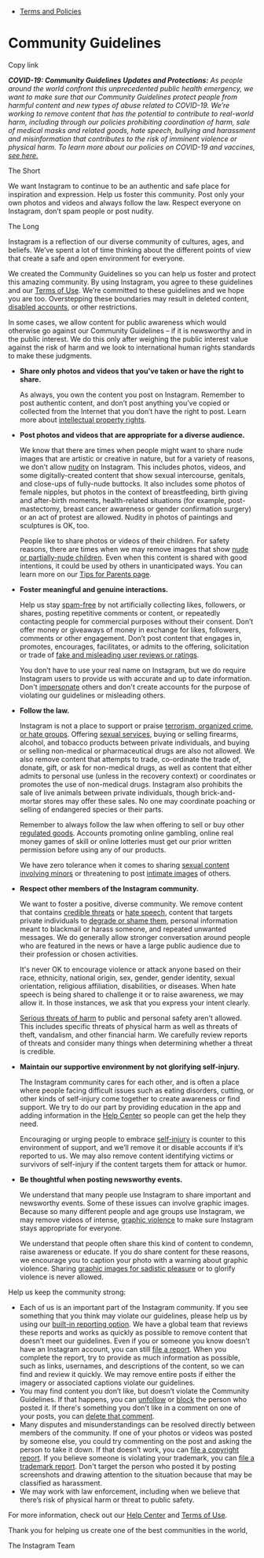 *   [Terms and Policies](https://help.instagram.com/1417489251945243/?helpref=breadcrumb)

Community Guidelines
====================

Copy link

_**COVID-19: Community Guidelines Updates and Protections:** As people around the world confront this unprecedented public health emergency, we want to make sure that our Community Guidelines protect people from harmful content and new types of abuse related to COVID-19. We’re working to remove content that has the potential to contribute to real-world harm, including through our policies prohibiting coordination of harm, sale of medical masks and related goods, hate speech, bullying and harassment and misinformation that contributes to the risk of imminent violence or physical harm. To learn more about our policies on COVID-19 and vaccines, [see here.](https://help.instagram.com/697825587576762?helpref=faq_content)_

The Short

We want Instagram to continue to be an authentic and safe place for inspiration and expression. Help us foster this community. Post only your own photos and videos and always follow the law. Respect everyone on Instagram, don’t spam people or post nudity.

The Long

Instagram is a reflection of our diverse community of cultures, ages, and beliefs. We’ve spent a lot of time thinking about the different points of view that create a safe and open environment for everyone.

We created the Community Guidelines so you can help us foster and protect this amazing community. By using Instagram, you agree to these guidelines and our [Terms of Use](https://www.instagram.com/legal/terms). We’re committed to these guidelines and we hope you are too. Overstepping these boundaries may result in deleted content, [disabled accounts](https://help.instagram.com/366993040048856?helpref=faq_content), or other restrictions.

In some cases, we allow content for public awareness which would otherwise go against our Community Guidelines – if it is newsworthy and in the public interest. We do this only after weighing the public interest value against the risk of harm and we look to international human rights standards to make these judgments.

*   **Share only photos and videos that you’ve taken or have the right to share.**
    
    As always, you own the content you post on Instagram. Remember to post authentic content, and don’t post anything you’ve copied or collected from the Internet that you don’t have the right to post. Learn more about [intellectual property rights](https://help.instagram.com/126382350847838?helpref=faq_content).
    
*   **Post photos and videos that are appropriate for a diverse audience.**
    
    We know that there are times when people might want to share nude images that are artistic or creative in nature, but for a variety of reasons, we don’t allow [nudity](https://l.instagram.com/?u=https%3A%2F%2Fwww.facebook.com%2Fcommunitystandards%2Fadult_nudity_sexual_activity&e=AT3VB6i0JlZhGAR3YQSu25_C49oQd3IMzG4oUYBZsMdKzdRm10bz0_PCb-mEWdb81m1UbhkTirM7y8bXyGr0-cNDJbgDEqIawVy63Jy4C7LzYtFrnoLbOmgKCtCwrIBP8bNt0wp-r_B2RM1aOgz_o21Gvop0X7U_5pR6UQ) on Instagram. This includes photos, videos, and some digitally-created content that show sexual intercourse, genitals, and close-ups of fully-nude buttocks. It also includes some photos of female nipples, but photos in the context of breastfeeding, birth giving and after-birth moments, health-related situations (for example, post-mastectomy, breast cancer awareness or gender confirmation surgery) or an act of protest are allowed. Nudity in photos of paintings and sculptures is OK, too.
    
    People like to share photos or videos of their children. For safety reasons, there are times when we may remove images that show [nude or partially-nude children](https://l.instagram.com/?u=https%3A%2F%2Fwww.facebook.com%2Fcommunitystandards%2Fchild_nudity_sexual_exploitation&e=AT3VB6i0JlZhGAR3YQSu25_C49oQd3IMzG4oUYBZsMdKzdRm10bz0_PCb-mEWdb81m1UbhkTirM7y8bXyGr0-cNDJbgDEqIawVy63Jy4C7LzYtFrnoLbOmgKCtCwrIBP8bNt0wp-r_B2RM1aOgz_o21Gvop0X7U_5pR6UQ). Even when this content is shared with good intentions, it could be used by others in unanticipated ways. You can learn more on our [Tips for Parents page](https://help.instagram.com/154475974694511/?helpref=faq_content).
    
*   **Foster meaningful and genuine interactions.**
    
    Help us stay [spam-free](https://l.instagram.com/?u=https%3A%2F%2Fwww.facebook.com%2Fcommunitystandards%2Fspam&e=AT3VB6i0JlZhGAR3YQSu25_C49oQd3IMzG4oUYBZsMdKzdRm10bz0_PCb-mEWdb81m1UbhkTirM7y8bXyGr0-cNDJbgDEqIawVy63Jy4C7LzYtFrnoLbOmgKCtCwrIBP8bNt0wp-r_B2RM1aOgz_o21Gvop0X7U_5pR6UQ) by not artificially collecting likes, followers, or shares, posting repetitive comments or content, or repeatedly contacting people for commercial purposes without their consent. Don’t offer money or giveaways of money in exchange for likes, followers, comments or other engagement. Don’t post content that engages in, promotes, encourages, facilitates, or admits to the offering, solicitation or trade of [fake and misleading user reviews or ratings](https://l.instagram.com/?u=https%3A%2F%2Fwww.facebook.com%2Fcommunitystandards%2Ffraud_deception&e=AT3VB6i0JlZhGAR3YQSu25_C49oQd3IMzG4oUYBZsMdKzdRm10bz0_PCb-mEWdb81m1UbhkTirM7y8bXyGr0-cNDJbgDEqIawVy63Jy4C7LzYtFrnoLbOmgKCtCwrIBP8bNt0wp-r_B2RM1aOgz_o21Gvop0X7U_5pR6UQ).
    
    You don’t have to use your real name on Instagram, but we do require Instagram users to provide us with accurate and up to date information. Don't [impersonate](https://l.instagram.com/?u=https%3A%2F%2Fwww.facebook.com%2Fcommunitystandards%2Fmisrepresentation&e=AT3VB6i0JlZhGAR3YQSu25_C49oQd3IMzG4oUYBZsMdKzdRm10bz0_PCb-mEWdb81m1UbhkTirM7y8bXyGr0-cNDJbgDEqIawVy63Jy4C7LzYtFrnoLbOmgKCtCwrIBP8bNt0wp-r_B2RM1aOgz_o21Gvop0X7U_5pR6UQ) others and don't create accounts for the purpose of violating our guidelines or misleading others.
    
*   **Follow the law.**
    
    Instagram is not a place to support or praise [terrorism, organized crime, or hate groups](https://l.instagram.com/?u=https%3A%2F%2Fwww.facebook.com%2Fcommunitystandards%2Fdangerous_individuals_organizations&e=AT3VB6i0JlZhGAR3YQSu25_C49oQd3IMzG4oUYBZsMdKzdRm10bz0_PCb-mEWdb81m1UbhkTirM7y8bXyGr0-cNDJbgDEqIawVy63Jy4C7LzYtFrnoLbOmgKCtCwrIBP8bNt0wp-r_B2RM1aOgz_o21Gvop0X7U_5pR6UQ). Offering [sexual services](https://l.instagram.com/?u=https%3A%2F%2Fwww.facebook.com%2Fcommunitystandards%2Fsexual_solicitation&e=AT3VB6i0JlZhGAR3YQSu25_C49oQd3IMzG4oUYBZsMdKzdRm10bz0_PCb-mEWdb81m1UbhkTirM7y8bXyGr0-cNDJbgDEqIawVy63Jy4C7LzYtFrnoLbOmgKCtCwrIBP8bNt0wp-r_B2RM1aOgz_o21Gvop0X7U_5pR6UQ), buying or selling firearms, alcohol, and tobacco products between private individuals, and buying or selling non-medical or pharmaceutical drugs are also not allowed. We also remove content that attempts to trade, co-ordinate the trade of, donate, gift, or ask for non-medical drugs, as well as content that either admits to personal use (unless in the recovery context) or coordinates or promotes the use of non-medical drugs. Instagram also prohibits the sale of live animals between private individuals, though brick-and-mortar stores may offer these sales. No one may coordinate poaching or selling of endangered species or their parts.
    
    Remember to always follow the law when offering to sell or buy other [regulated goods](https://l.instagram.com/?u=https%3A%2F%2Fwww.facebook.com%2Fcommunitystandards%2Fregulated_goods&e=AT3VB6i0JlZhGAR3YQSu25_C49oQd3IMzG4oUYBZsMdKzdRm10bz0_PCb-mEWdb81m1UbhkTirM7y8bXyGr0-cNDJbgDEqIawVy63Jy4C7LzYtFrnoLbOmgKCtCwrIBP8bNt0wp-r_B2RM1aOgz_o21Gvop0X7U_5pR6UQ). Accounts promoting online gambling, online real money games of skill or online lotteries must get our prior written permission before using any of our products.
    
    We have zero tolerance when it comes to sharing [sexual content involving minors](https://l.instagram.com/?u=https%3A%2F%2Fwww.facebook.com%2Fcommunitystandards%2Fchild_nudity_sexual_exploitation&e=AT3VB6i0JlZhGAR3YQSu25_C49oQd3IMzG4oUYBZsMdKzdRm10bz0_PCb-mEWdb81m1UbhkTirM7y8bXyGr0-cNDJbgDEqIawVy63Jy4C7LzYtFrnoLbOmgKCtCwrIBP8bNt0wp-r_B2RM1aOgz_o21Gvop0X7U_5pR6UQ) or threatening to post [intimate images](https://l.instagram.com/?u=https%3A%2F%2Fwww.facebook.com%2Fcommunitystandards%2Fsexual_exploitation_adults&e=AT3VB6i0JlZhGAR3YQSu25_C49oQd3IMzG4oUYBZsMdKzdRm10bz0_PCb-mEWdb81m1UbhkTirM7y8bXyGr0-cNDJbgDEqIawVy63Jy4C7LzYtFrnoLbOmgKCtCwrIBP8bNt0wp-r_B2RM1aOgz_o21Gvop0X7U_5pR6UQ) of others.
    
*   **Respect other members of the Instagram community.**
    
    We want to foster a positive, diverse community. We remove content that contains [credible threats](https://l.instagram.com/?u=https%3A%2F%2Fwww.facebook.com%2Fcommunitystandards%2Fcredible_violence&e=AT3VB6i0JlZhGAR3YQSu25_C49oQd3IMzG4oUYBZsMdKzdRm10bz0_PCb-mEWdb81m1UbhkTirM7y8bXyGr0-cNDJbgDEqIawVy63Jy4C7LzYtFrnoLbOmgKCtCwrIBP8bNt0wp-r_B2RM1aOgz_o21Gvop0X7U_5pR6UQ) or [hate speech](https://l.instagram.com/?u=https%3A%2F%2Fwww.facebook.com%2Fcommunitystandards%2Fhate_speech&e=AT3VB6i0JlZhGAR3YQSu25_C49oQd3IMzG4oUYBZsMdKzdRm10bz0_PCb-mEWdb81m1UbhkTirM7y8bXyGr0-cNDJbgDEqIawVy63Jy4C7LzYtFrnoLbOmgKCtCwrIBP8bNt0wp-r_B2RM1aOgz_o21Gvop0X7U_5pR6UQ), content that targets private individuals to [degrade or shame them](https://l.instagram.com/?u=https%3A%2F%2Fwww.facebook.com%2Fcommunitystandards%2Fbullying&e=AT3VB6i0JlZhGAR3YQSu25_C49oQd3IMzG4oUYBZsMdKzdRm10bz0_PCb-mEWdb81m1UbhkTirM7y8bXyGr0-cNDJbgDEqIawVy63Jy4C7LzYtFrnoLbOmgKCtCwrIBP8bNt0wp-r_B2RM1aOgz_o21Gvop0X7U_5pR6UQ), personal information meant to blackmail or harass someone, and repeated unwanted messages. We do generally allow stronger conversation around people who are featured in the news or have a large public audience due to their profession or chosen activities.
    
    It's never OK to encourage violence or attack anyone based on their race, ethnicity, national origin, sex, gender, gender identity, sexual orientation, religious affiliation, disabilities, or diseases. When hate speech is being shared to challenge it or to raise awareness, we may allow it. In those instances, we ask that you express your intent clearly.
    
    [Serious threats of harm](https://l.instagram.com/?u=https%3A%2F%2Fwww.facebook.com%2Fcommunitystandards%2Fcredible_violence&e=AT3VB6i0JlZhGAR3YQSu25_C49oQd3IMzG4oUYBZsMdKzdRm10bz0_PCb-mEWdb81m1UbhkTirM7y8bXyGr0-cNDJbgDEqIawVy63Jy4C7LzYtFrnoLbOmgKCtCwrIBP8bNt0wp-r_B2RM1aOgz_o21Gvop0X7U_5pR6UQ) to public and personal safety aren't allowed. This includes specific threats of physical harm as well as threats of theft, vandalism, and other financial harm. We carefully review reports of threats and consider many things when determining whether a threat is credible.
    
*   **Maintain our supportive environment by not glorifying self-injury.**
    
    The Instagram community cares for each other, and is often a place where people facing difficult issues such as eating disorders, cutting, or other kinds of self-injury come together to create awareness or find support. We try to do our part by providing education in the app and adding information in the [Help Center](https://help.instagram.com/) so people can get the help they need.
    
    Encouraging or urging people to embrace [self-injury](https://l.instagram.com/?u=https%3A%2F%2Fwww.facebook.com%2Fcommunitystandards%2Fsuicide_self_injury_violence&e=AT3VB6i0JlZhGAR3YQSu25_C49oQd3IMzG4oUYBZsMdKzdRm10bz0_PCb-mEWdb81m1UbhkTirM7y8bXyGr0-cNDJbgDEqIawVy63Jy4C7LzYtFrnoLbOmgKCtCwrIBP8bNt0wp-r_B2RM1aOgz_o21Gvop0X7U_5pR6UQ) is counter to this environment of support, and we’ll remove it or disable accounts if it’s reported to us. We may also remove content identifying victims or survivors of self-injury if the content targets them for attack or humor.
    
*   **Be thoughtful when posting newsworthy events.**
    
    We understand that many people use Instagram to share important and newsworthy events. Some of these issues can involve graphic images. Because so many different people and age groups use Instagram, we may remove videos of intense, [graphic violence](https://l.instagram.com/?u=https%3A%2F%2Fwww.facebook.com%2Fcommunitystandards%2Fgraphic_violence&e=AT3VB6i0JlZhGAR3YQSu25_C49oQd3IMzG4oUYBZsMdKzdRm10bz0_PCb-mEWdb81m1UbhkTirM7y8bXyGr0-cNDJbgDEqIawVy63Jy4C7LzYtFrnoLbOmgKCtCwrIBP8bNt0wp-r_B2RM1aOgz_o21Gvop0X7U_5pR6UQ) to make sure Instagram stays appropriate for everyone.
    
    We understand that people often share this kind of content to condemn, raise awareness or educate. If you do share content for these reasons, we encourage you to caption your photo with a warning about graphic violence. Sharing [graphic images for sadistic pleasure](https://l.instagram.com/?u=https%3A%2F%2Fwww.facebook.com%2Fcommunitystandards%2Fcruel_insensitive&e=AT3VB6i0JlZhGAR3YQSu25_C49oQd3IMzG4oUYBZsMdKzdRm10bz0_PCb-mEWdb81m1UbhkTirM7y8bXyGr0-cNDJbgDEqIawVy63Jy4C7LzYtFrnoLbOmgKCtCwrIBP8bNt0wp-r_B2RM1aOgz_o21Gvop0X7U_5pR6UQ) or to glorify violence is never allowed.
    

Help us keep the community strong:

*   Each of us is an important part of the Instagram community. If you see something that you think may violate our guidelines, please help us by using our [built-in reporting option](https://help.instagram.com/165828726894770?helpref=faq_content). We have a global team that reviews these reports and works as quickly as possible to remove content that doesn’t meet our guidelines. Even if you or someone you know doesn’t have an Instagram account, you can still [file a report](https://help.instagram.com/contact/383679321740945). When you complete the report, try to provide as much information as possible, such as links, usernames, and descriptions of the content, so we can find and review it quickly. We may remove entire posts if either the imagery or associated captions violate our guidelines.
*   You may find content you don’t like, but doesn’t violate the Community Guidelines. If that happens, you can [unfollow](https://help.instagram.com/286340048138725?helpref=faq_content) or [block](https://help.instagram.com/426700567389543/?helpref=faq_content) the person who posted it. If there's something you don't like in a comment on one of your posts, you can [delete that comment](https://help.instagram.com/289098941190483?helpref=faq_content).
*   Many disputes and misunderstandings can be resolved directly between members of the community. If one of your photos or videos was posted by someone else, you could try commenting on the post and asking the person to take it down. If that doesn’t work, you can [file a copyright report](https://help.instagram.com/126382350847838?helpref=faq_content). If you believe someone is violating your trademark, you can [file a trademark report](https://help.instagram.com/222826637847963?helpref=faq_content). Don't target the person who posted it by posting screenshots and drawing attention to the situation because that may be classified as harassment.
*   We may work with law enforcement, including when we believe that there’s risk of physical harm or threat to public safety.

For more information, check out our [Help Center](https://help.instagram.com/) and [Terms of Use](https://l.instagram.com/?u=http%3A%2F%2Finstagram.com%2Flegal%2Fterms%2F%23&e=AT3VB6i0JlZhGAR3YQSu25_C49oQd3IMzG4oUYBZsMdKzdRm10bz0_PCb-mEWdb81m1UbhkTirM7y8bXyGr0-cNDJbgDEqIawVy63Jy4C7LzYtFrnoLbOmgKCtCwrIBP8bNt0wp-r_B2RM1aOgz_o21Gvop0X7U_5pR6UQ).

Thank you for helping us create one of the best communities in the world,

The Instagram Team